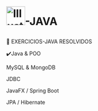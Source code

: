# <p><img src="https://emoji.gg/assets/emoji/8299_Loading.gif" alt="Illustration" width=50px height=50px />-JAVA<p>


📌 EXERCICIOS-JAVA RESOLVIDOS  

✔️Java &amp; POO <br>

  MySQL &amp; MongoDB<br>

   JDBC <br>

  JavaFX  / Spring Boot <br>

  JPA / Hibernate 


